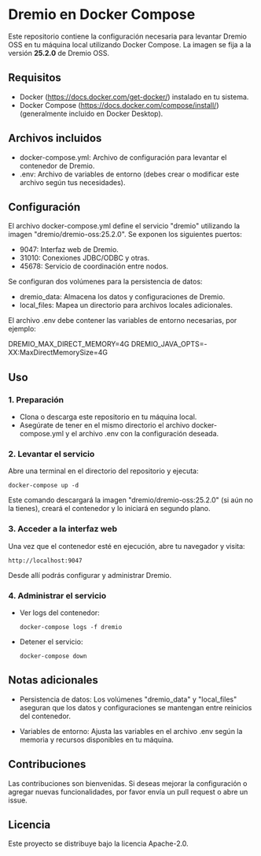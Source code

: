 # Dremio en Docker Compose

Este repositorio contiene la configuración necesaria para levantar Dremio OSS en tu máquina local utilizando Docker Compose. La imagen se fija a la versión **25.2.0** de Dremio OSS.

## Requisitos

- Docker (https://docs.docker.com/get-docker/) instalado en tu sistema.
- Docker Compose (https://docs.docker.com/compose/install/) (generalmente incluido en Docker Desktop).

## Archivos incluidos

- docker-compose.yml: Archivo de configuración para levantar el contenedor de Dremio.
- .env: Archivo de variables de entorno (debes crear o modificar este archivo según tus necesidades).

## Configuración

El archivo docker-compose.yml define el servicio "dremio" utilizando la imagen "dremio/dremio-oss:25.2.0". Se exponen los siguientes puertos:

- 9047: Interfaz web de Dremio.
- 31010: Conexiones JDBC/ODBC y otras.
- 45678: Servicio de coordinación entre nodos.

Se configuran dos volúmenes para la persistencia de datos:
- dremio_data: Almacena los datos y configuraciones de Dremio.
- local_files: Mapea un directorio para archivos locales adicionales.

El archivo .env debe contener las variables de entorno necesarias, por ejemplo:

DREMIO_MAX_DIRECT_MEMORY=4G
DREMIO_JAVA_OPTS=-XX:MaxDirectMemorySize=4G

## Uso

### 1. Preparación
- Clona o descarga este repositorio en tu máquina local.
- Asegúrate de tener en el mismo directorio el archivo docker-compose.yml y el archivo .env con la configuración deseada.

### 2. Levantar el servicio
Abre una terminal en el directorio del repositorio y ejecuta:

    docker-compose up -d

Este comando descargará la imagen "dremio/dremio-oss:25.2.0" (si aún no la tienes), creará el contenedor y lo iniciará en segundo plano.

### 3. Acceder a la interfaz web
Una vez que el contenedor esté en ejecución, abre tu navegador y visita:

    http://localhost:9047

Desde allí podrás configurar y administrar Dremio.

### 4. Administrar el servicio
- Ver logs del contenedor:

      docker-compose logs -f dremio

- Detener el servicio:

      docker-compose down

## Notas adicionales

- Persistencia de datos:
  Los volúmenes "dremio_data" y "local_files" aseguran que los datos y configuraciones se mantengan entre reinicios del contenedor.

- Variables de entorno:
  Ajusta las variables en el archivo .env según la memoria y recursos disponibles en tu máquina.

## Contribuciones

Las contribuciones son bienvenidas. Si deseas mejorar la configuración o agregar nuevas funcionalidades, por favor envía un pull request o abre un issue.

## Licencia

Este proyecto se distribuye bajo la licencia Apache-2.0.
